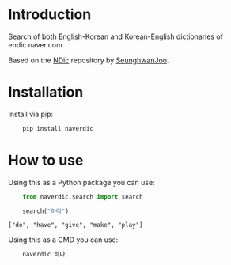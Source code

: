 # Introduction

Search of both English-Korean and Korean-English dictionaries of endic.naver.com

Based on the [NDic](https://github.com/jupiny/ndic) repository by [SeunghwanJoo](https://github.com/jupiny).

# Installation

Install via pip:

```cmd
    pip install naverdic
```

# How to use

Using this as a Python package you can use:

```python
    from naverdic.search import search

    search("하다")
```
```
["do", "have", "give", "make", "play"]
```

Using this as a CMD you can use:

```bash
    naverdic 하다
```